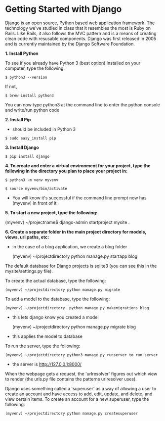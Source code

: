 # Getting Started with Django

Django is an open source, Python based web application framework. The technology we've studied in class that it resembles the most is Ruby on Rails.  Like Rails, it also follows the MVC pattern and is a means of creating clean code with resusable components.  Django was first released in 2005 and is currently maintained by the Django Software Foundation.

**1. Install Python**

To see if you already have Python 3 (best option) installed on your computer, type the following:

    $ python3 --version

If not,

    $ brew install python3


 You can now type python3 at the command line to enter the python console and write/run python code

**2. Install Pip**
   * should be included in Python 3

    $ sudo easy_install pip

**3. Install Django**

    $ pip install django


**4. To create and enter a virtual environment for your project, type the following in the directory you plan to place your project in:**

    $ python3 -m venv myvenv

    $ source myvenv/bin/activate

* You will know it's successful if the command line prompt now has (myvenv) in front of it

**5. To start a new project, type the following:**

(myvenv) ~/projectname$ django-admin startproject mysite .

**6. Create a separate folder in the main project directory for models, views, url paths, etc:**

* in the case of a blog application, we create a blog folder

    (myvenv) ~/projectdirectory python manage.py startapp blog

The default database for Django projects is sqlite3 (you can see this in the mysite/settings.py file).

To create the actual database, type the following:

    (myvenv) ~/projectdirectory python manage.py migrate

To add a model to the database, type the following:

    (myvenv) ~/projectdirectory  python manage.py makemigrations blog

* this lets django know you created a model

    (myvenv) ~/projectdirectory  python manage.py migrate blog

* this applies the model to database

To run the server, type the following:

    (myvenv) ~/projectdirectory python3 manage.py runserver to run server

* the server is http://127.0.0.1:8000/

When the webpage gets a request, the 'urlresolver' figures out which view to render (the urls.py file contains the patterns urlresolver uses).

Django uses something called a 'superuser' as a way of allowing a user to create an account and have access to add, edit, update, and delete, and view certain items.  To create an account for a new superuser, type the following:

    (myvenv) ~/projectdirectory python manage.py createsuperuser
